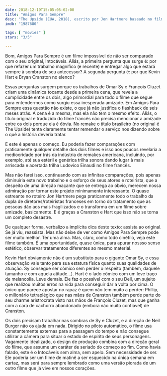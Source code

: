 ```yaml
---
date: 2018-12-19T15:05:05-02:00
title: "Amigos Para Sempre"
desc: "The Upside (EUA, 2018), escrito por Jon Hartmere baseado no filme escrito por Éric Toledano e Olivier Nakache, dirigido por Neil Burger, com Kevin Hart com Dell (antigo Driss), Bryan Cranston como Phillip (antigo Philippe), Nicoke Kidman como Yvonne (antes interpretado por Anne Le Ny) e Julianna Margulies (The Good Wife) em uma ponta. Crítica escrita para o site CinemAqui."
imdb: "1987680"

tags: [ "movies" ]
stars: "3/5"

---
```

Bom, Amigos Para Sempre é um filme impossível de não ser comparado com o seu original, Intocáveis. Aliás, a primeira pergunta que surge é: por que refazer um trabalho magnífico (e recente) e entregar algo que estará sempre à sombra de seu antecessor? A segunda pergunta é: por que Kevin Hart e Bryan Cranston no elenco?

Essas perguntas surgem porque os trabalhos de Omar Sy e François Cluzet criam uma dinâmica tocante desde a primeira cena, que revela a cumplicidade entre os dois, algo primordial para todo o filme que segue para entendermos como surgiu essa inesperada amizade. Em Amigos Para Sempre essa questão não existe, o que já não justifica o flashback de seis meses atrás. A cena é a mesma, mas ela não tem o mesmo efeito. Aliás, o título original e traduzido do filme francês não precisa mencionar a amizade entre os dois porque ela é óbvia. No remake o título brasileiro (no original é The Upside) tenta claramente tentar remendar o serviço nos dizendo sobre o quê a história deveria tratar.

E este é apenas o começo. Eu poderia fazer comparações com praticamente qualquer detalhe dos dois filmes e isso aos poucos revelaria a mediocridade por trás da indústria de remakes americana, incluindo, por exemplo, até sua estéril e genérica trilha sonora dando lugar à mais arriscada e acertada trilha Ludovico Einaudi no filme francês.

Mas não farei isso, continuando com as infinitas comparações, pois apenas diminuiria este novo trabalho e o esforço de seus atores e roteirista, que a despeito de uma direção maçante que se entrega ao óbvio, merecem nossa admiração por tornar este projeto minimamente interessante. O quase estreante no roteiro Jon Hartmere pega praticamente todo o trabalho da dupla de diretores/roteiristas franceses em torno do tratamento que as pessoas dão aos mais fragilizados e o transforma em um filme sobre amizade, basicamente. E é graças a Cranston e Hart que isso não se torna um completo desastre.

De qualquer forma, verbalizo a implícita dica deste texto: assista ao original. Se já viu, reassista. Mas não deixe de ver como Amigos Para Sempre pode ser muito melhor. Ter uma alma. Mas, claro, como todo cinéfilo, veja este filme também. É uma oportunidade, quase única, para apurar nossso senso estético, observar tratamentos diferentes ao mesmo material.

Kevin Hart obviamente não é um substituto para o gigante Omar Sy, e essa observação vale tanto para sua estatura física quanto suas qualidades de atuação. Sy consegue ser cômico sem perder o respeito (também, daquele tamanho e com aquela atitude...). Hart é o lado cômico com um leve traço de melancolia. Leve demais. Ele faz o possível com o seu Dell, um sujeito que realizou muitos erros na vida para conseguir dar a volta por cima. O único que parece apostar no rapaz é quem não tem muito a perder: Phillip, o milionário tetraplégico que nas mãos de Cranston também perde parte do seu charme aristrocrata visto nas mãos de François Cluzet, mas que ganha com a cara de cachorro abandonado (embora não muito confiável) de Cranston.

Os dois precisam trabalhar nas sombras de Sy e Cluzet, e a direção de Neil Burger não os ajuda em nada. Dirigido no piloto automático, o filme usa constantemente externas para a passagem do tempo e não consegue utilizar a câmera para situar o estado de espírito de seus personagens. Vagamente idealizado, o design de produção combina com a direção geral do filme, que assume um caráter de seriado do começo ao fim. Como havia falado, este é o Intocáveis sem alma, sem apelo. Sem necessidade de ser. Ele poderia ser um filme de matinê a ser esquecido na única semana em cartaz, mas será para sempre lembrado como uma versão piorada de um outro filme que já vive em nossos corações.
